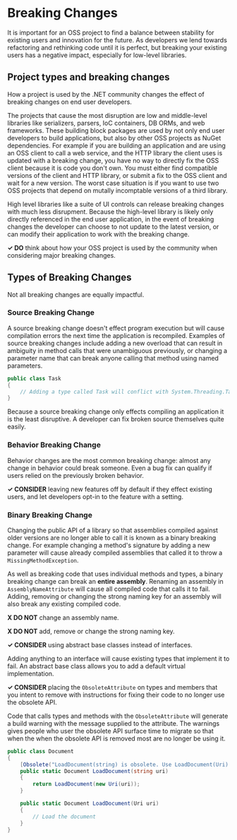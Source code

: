# Breaking Changes

It is important for an OSS project to find a balance between stability for existing users and innovation for the future. As developers we lend towards refactoring and rethinking code until it is perfect, but breaking your existing users has a negative impact, especially for low-level libraries.

## Project types and breaking changes

How a project is used by the .NET community changes the effect of breaking changes on end user developers.

The projects that cause the most disruption are low and middle-level libraries like serializers, parsers, IoC containers, DB ORMs, and web frameworks. These building block packages are used by not only end user developers to build applications, but also by other OSS projects as NuGet dependencies. For example if you are building an application and are using an OSS client to call a web service, and the HTTP library the client uses is updated with a breaking change, you have no way to directly fix the OSS client because it is code you don't own. You must either find compatible versions of the client and HTTP library, or submit a fix to the OSS client and wait for a new version. The worst case situation is if you want to use two OSS projects that depend on mutally incomptable versions of a third library.

High level libraries like a suite of UI controls can release breaking changes with much less disrupment. Because the high-level library is likely only directly referenced in the end user application, in the event of breaking changes the developer can choose to not update to the latest version, or can modify their application to work with the breaking change.

**✓ DO** think about how your OSS project is used by the community when considering major breaking changes.

## Types of Breaking Changes

Not all breaking changes are equally impactful. 

### Source Breaking Change

A source breaking change doesn't effect program execution but will cause compilation errors the next time the application is recompiled. Examples of source breaking changes include adding a new overload that can result in ambiguity in method calls that were unambiguous previously, or changing a parameter name that can break anyone calling that method using named parameters.

```cs
public class Task
{
	// Adding a type called Task will conflict with System.Threading.Task at compilation
}
```

Because a source breaking change only effects compiling an application it is the least disruptive. A developer can fix broken source themselves quite easily.

### Behavior Breaking Change

Behavior changes are the most common breaking change: almost any change in behavior could break someone. Even a bug fix can qualify if users relied on the previously broken behavior.

**✓ CONSIDER** leaving new features off by default if they effect existing users, and let developers opt-in to the feature with a setting.

### Binary Breaking Change

Changing the public API of a library so that assemblies compiled against older versions are no longer able to call it is known as a binary breaking change. For example changing a method's signature by adding a new parameter will cause already compiled assemblies that called it to throw a `MissingMethodException`.

As well as breaking code that uses individual methods and types, a binary breaking change can break an **entire assembly**. Renaming an assembly in `AssemblyNameAttribute` will cause all compiled code that calls it to fail. Adding, removing or changing the strong naming key for an assembly will also break any existing compiled code.

**X DO NOT** change an assembly name.

**X DO NOT** add, remove or change the strong naming key.

**✓ CONSIDER** using abstract base classes instead of interfaces.

  Adding anything to an interface will cause existing types that implement it to fail. An abstract base class allows you to add a default virtual implementation.

**✓ CONSIDER** placing the `ObsoleteAttribute` on types and members that you intent to remove with instructions for fixing their code to no longer use the obsolete API.

  Code that calls types and methods with the `ObsoleteAttribute` will generate a build warning with the message supplied to the attribute. The warnings gives people who user the obsolete API surface time to migrate so that when the when the obsolete API is removed most are no longer be using it.

```cs
public class Document
{
	[Obsolete("LoadDocument(string) is obsolete. Use LoadDocument(Uri) instead.")]
	public static Document LoadDocument(string uri)
	{
		return LoadDocument(new Uri(uri));
	}

	public static Document LoadDocument(Uri uri)
	{
		// Load the document
	}
}
```
